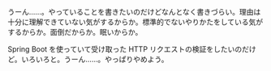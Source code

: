 うーん……。やっていることを書きたいのだけどなんとなく書きづらい。理由は十分に理解できていない気がするからか。標準的でないやりかたをしている気がするからか。面倒だからか。眠いからか。

Spring Boot を使っていて受け取った HTTP リクエストの検証をしたいのだけど。いろいろと。うーん……。やっぱりやめよう。
